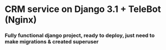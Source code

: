 # CRM service on Django 3.1 + TeleBot (Nginx)
### Fully functional django project, ready to deploy, just need to make migrations & created superuser
